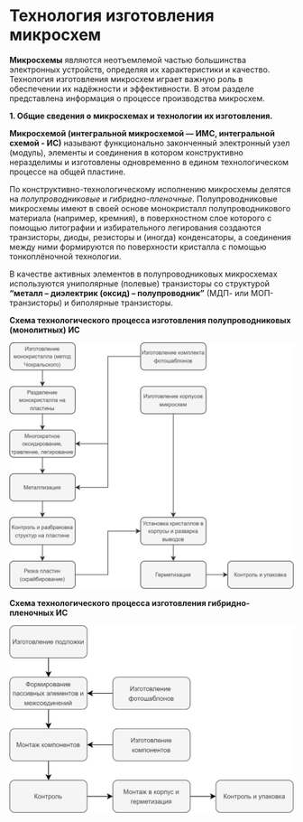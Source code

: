 # Технология изготовления микросхем
**Микросхемы** являются неотъемлемой частью большинства электронных устройств, определяя их характеристики и качество. Технология изготовления микросхем играет важную роль в обеспечении их надёжности и эффективности. В этом разделе представлена информация о процессе производства микросхем.  

**1. Общие сведения о микросхемах и технологии их изготовления.**

**Микросхемой (интегральной микросхемой — ИМС, интегральной схемой - ИС)** называют функционально законченный электронный узел (модуль), элементы и соединения в котором конструктивно неразделимы и изготовлены одновременно в едином технологическом процессе на общей пластине.  

По конструктивно-технологическому исполнению микросхемы делятся на *полупроводниковые* и *гибридно-пленочные*. Полупроводниковые микросхемы имеют в своей основе монокристалл полупроводникового материала (например, кремния), в поверхностном слое которого с помощью литографии и избирательного легирования создаются транзисторы, диоды, резисторы и (иногда) конденсаторы, а соединения между ними формируются по поверхности кристалла с помощью тонкоплёночной технологии.  

В качестве активных элементов в полупроводниковых микросхемах используются униполярные (полевые) транзисторы со структурой **“металл – диэлектрик (оксид) – полупроводник”** (МДП- или МОП-транзисторы) и биполярные транзисторы.  

**Cхема технологического процесса изготовления полупроводниковых (монолитных) ИС**

![bp_pnp](./images/forpage3.png "Cхема технологического процесса изготовления полупроводниковых (монолитных) ИС")  

**Cхема технологического процесса изготовления гибридно-пленочных ИС**

![bp_pnp](./images/forpage3_1.png "Cхема технологического процесса изготовления гибридно-пленочных ИС")     
